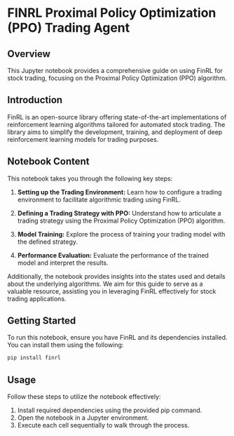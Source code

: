 # FINRL Proximal Policy Optimization (PPO) Trading Agent

## Overview

This Jupyter notebook provides a comprehensive guide on using FinRL for stock trading, focusing on the Proximal Policy Optimization (PPO) algorithm.

## Introduction

FinRL is an open-source library offering state-of-the-art implementations of reinforcement learning algorithms tailored for automated stock trading. The library aims to simplify the development, training, and deployment of deep reinforcement learning models for trading purposes.

## Notebook Content

This notebook takes you through the following key steps:

1. **Setting up the Trading Environment:** Learn how to configure a trading environment to facilitate algorithmic trading using FinRL.

2. **Defining a Trading Strategy with PPO:** Understand how to articulate a trading strategy using the Proximal Policy Optimization (PPO) algorithm.

3. **Model Training:** Explore the process of training your trading model with the defined strategy.

4. **Performance Evaluation:** Evaluate the performance of the trained model and interpret the results.

Additionally, the notebook provides insights into the states used and details about the underlying algorithms. We aim for this guide to serve as a valuable resource, assisting you in leveraging FinRL effectively for stock trading applications.

## Getting Started

To run this notebook, ensure you have FinRL and its dependencies installed. You can install them using the following:

```bash
pip install finrl
```

## Usage

Follow these steps to utilize the notebook effectively:

1. Install required dependencies using the provided pip command.
2. Open the notebook in a Jupyter environment.
3. Execute each cell sequentially to walk through the process.
